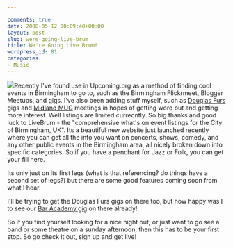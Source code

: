 ```yaml
---

comments: true
date: 2008-05-12 00:09:40+00:00
layout: post
slug: were-going-live-brum
title: We're Going Live Brum!
wordpress_id: 81
categories:
- Music
---
```


[![](http://static.squarespace.com/static/50fbdd03e4b09c7c8a79f7ae/50fbdd87e4b075d7a3c11a69/50fbdd87e4b075d7a3c11a95/1210551134000/livebrumlogo.jpg?format=original)](http://static.squarespace.com/static/50fbdd03e4b09c7c8a79f7ae/50fbdd87e4b075d7a3c11a69/50fbdd87e4b075d7a3c11a95/1210551134000/livebrumlogo.jpg?format=original)Recently I've found use in Upcoming.org as a method of finding cool events in Birmingham to go to, such as the Birmingham Flickrmeet, Blogger Meetups, and gigs. I've also been adding stuff myself, such as [Douglas Furs](http://douglasfurs.wordpress.com) gigs and [Midland MUG](http://www.mmug.org.uk) meetings in hopes of getting word out and getting more interest.
Well listings are limited currecntly. So big thanks and good luck to LiveBrum - the "comprehensive what's on event listings for the City of Birmingham, UK". Its a beautiful new website just launched recently where you can get all the info you want on concerts, shows, comedy, and any other public events in the Birmingham area, all nicely broken down into specific categories. So if you have a penchant for Jazz or Folk, you can get your fill here.




Its only just on its first legs (what is that referencing? do things have a second set of legs?) but there are some good features coming soon from what I hear.




I'll be trying to get the Douglas Furs gigs on there too, but how happy was I to see our [Bar Academy gig](http://livebrum.co.uk/2008/05/29/catapult-club-presents-this-beautiful-thief-douglas-furs-barkerhound) on there already!




So if you find yourself looking for a nice night out, or just want to go see a band or some theatre on a sunday afternoon, then this has to be your first stop. So go check it out, sign up and get live!
